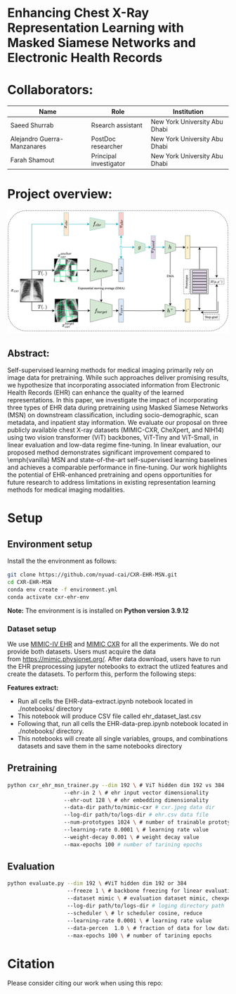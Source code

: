 # Enhancing Chest X-Ray Representation Learning with Masked Siamese Networks and Electronic Health Records

# Collaborators:

| Name | Role | Institution |
| --- | --- | --- |
| Saeed Shurrab | Rsearch assistant | New York University Abu Dhabi |
| Alejandro Guerra-Manzanares | PostDoc researcher | New York University Abu Dhabi |
| Farah Shamout | Principal investigator | New York University Abu Dhabi |

# Project overview:

![image info](./Assets/msn.png)

## Abstract:

Self-supervised learning methods for medical imaging primarily rely on image data for pretraining. While such approaches deliver promising results, we hypothesize that incorporating associated information from Electronic Health Records (EHR) can enhance the quality of the learned representations. In this paper, we investigate the impact of incorporating three types of EHR data during pretraining using Masked Siamese Networks (MSN) on downstream classification, including socio-demographic, scan metadata, and inpatient stay information. We evaluate our proposal on three publicly available chest X-ray datasets (MIMIC-CXR, CheXpert, and NIH14) using two vision transformer (ViT) backbones, ViT-Tiny and ViT-Small, in linear evaluation and low-data regime fine-tuning. In linear evaluation, our proposed method demonstrates significant improvement compared to \emph{vanilla} MSN and state-of-the-art self-supervised learning baselines and achieves a comparable performance in fine-tuning. Our work highlights the potential of EHR-enhanced pretraining and opens opportunities for future research to address limitations in existing representation learning methods for medical imaging modalities.

# Setup

## Environment setup

Install the the environment as follows: 

```bash
git clone https://github.com/nyuad-cai/CXR-EHR-MSN.git
cd CXR-EHR-MSN
conda env create -f environment.yml
conda activate cxr-ehr-env
```

**Note:** The environment is is installed on **Python version 3.9.12**

### Dataset setup

We use [MIMIC-IV EHR](https://physionet.org/content/mimiciv/1.0/) and [MIMIC CXR](https://physionet.org/content/mimic-cxr-jpg/2.0.0/) for all the experiments. We do not provide both datasets. Users must acquire the data from https://mimic.physionet.org/. After data download, users have to run the EHR preprocessing jupyter notebooks to extract the utlized features and create the datasets. To perform this, perform the following steps:

**Features extract:**

- Run all cells the EHR-data-extract.ipynb notebook located in ./notebooks/ directory
- This notebook will produce CSV file called  ehr_dataset_last.csv
- Following that, run all cells the EHR-data-prep.ipynb notebook located in ./notebooks/ directory.
- This notebooks will create all single variables, groups, and combinations datasets and save them in the same notebooks directory

## Pretraining

```bash
python cxr_ehr_msn_trainer.py --dim 192 \ # ViT hidden dim 192 vs 384
			      --ehr-in 2 \ # ehr input vector dimensionality
			      --ehr-out 128 \ # ehr embedding dimensionality
			      --data-dir path/to/mimic-cxr # cxr.jpeg data dir
			      --log-dir path/to/logs-dir # ehr.csv data file
			      --num-prototypes 1024 \ # number of trainable prototypes
			      --learning-rate 0.0001 \ # learning rate value
			      --weight-decay 0.001 \ # weight decay value
			      --max-epochs 100 # number of tarining epochs
```

## Evaluation

```bash
python evaluate.py --dim 192 \ #ViT hidden dim 192 or 384 
			       --freeze 1 \ # backbone freezing for linear evaluation 1 vs 0
	     		   --dataset mimic \ # evaluation dataset mimic, chexpert, nih
			       --log-dir path/to/logs-dir # loging directory path
			       --scheduler \ # lr scheduler cosine, reduce
			       --learning-rate 0.0001 \ # learning rate value
			       --data-percen  1.0 \ # fraction of data for low data regimes 
             	   --max-epochs 100 \ # number of tarining epochs
```

# Citation

Please consider citing our work when using this repo:
